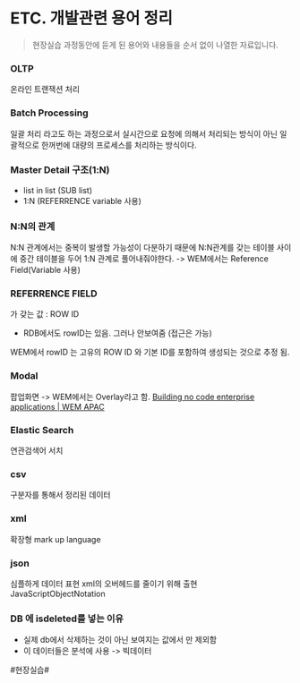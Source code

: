 # ETC. 개발관련 용어 정리
> 현장실습 과정동안에 듣게 된 용어와 내용들을 순서 없이 나열한 자료입니다.  

### OLTP
온라인 트랜잭션 처리

### Batch Processing
일괄 처리 라고도 하는 과정으로서 실시간으로 요청에 의해서 처리되는 방식이 아닌 일괄적으로 한꺼번에 대량의 프로세스를 처리하는 방식이다.

### Master Detail 구조(1:N)
* list in list (SUB list)
* 1:N (REFERRENCE variable 사용)

### N:N의 관계
N:N 관계에서는 중복이 발생할 가능성이 다분하기 때문에 N:N관계를 갖는 테이블 사이에 중간 테이블을 두어 1:N 관계로 풀어내줘야한다.
-> WEM에서는 Reference Field(Variable 사용)

### REFERRENCE FIELD
가 갖는 값 : ROW ID
* RDB에서도 rowID는 있음. 그러나 안보여줌 (접근은 가능)

WEM에서 rowID 는 고유의 ROW ID 와 기본 ID를 포함하여 생성되는 것으로 추정 됨.

### Modal 
팝업화면 -> WEM에서는 Overlay라고 함.
[Building no code enterprise applications | WEM APAC](https://wemapac.com/)

### Elastic Search
연관검색어 서치

### csv 
구분자를 통해서 정리된 데이터

### xml 
확장형 mark up language

### json 
심플하게 데이터 표현 xml의 오버헤드를 줄이기 위해 출현  
JavaScriptObjectNotation

### DB 에 isdeleted를 넣는 이유
- 실제 db에서 삭제하는 것이 아닌 보여지는 값에서 만 제외함
- 이 데이터들은 분석에 사용 -> 빅데이터

#현장실습#
